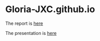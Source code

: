 # Gloria-JXC.github.io

The report is [here](https://gloria-jxc.github.io/dummy_report.html)

The presentation is [here](https://gloria-jxc.github.io/presentation.html)
